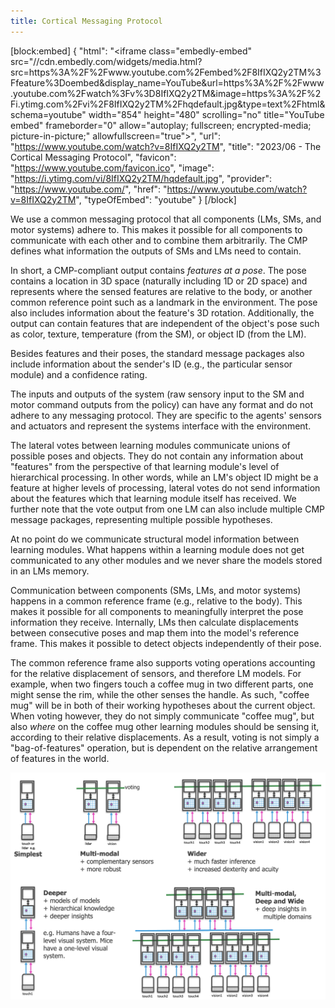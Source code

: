 ```yaml
---
title: Cortical Messaging Protocol
---
```


[block:embed]
{
  "html": "<iframe class=\"embedly-embed\" src=\"//cdn.embedly.com/widgets/media.html?src=https%3A%2F%2Fwww.youtube.com%2Fembed%2F8IfIXQ2y2TM%3Ffeature%3Doembed&display_name=YouTube&url=https%3A%2F%2Fwww.youtube.com%2Fwatch%3Fv%3D8IfIXQ2y2TM&image=https%3A%2F%2Fi.ytimg.com%2Fvi%2F8IfIXQ2y2TM%2Fhqdefault.jpg&type=text%2Fhtml&schema=youtube\" width=\"854\" height=\"480\" scrolling=\"no\" title=\"YouTube embed\" frameborder=\"0\" allow=\"autoplay; fullscreen; encrypted-media; picture-in-picture;\" allowfullscreen=\"true\"></iframe>",
  "url": "https://www.youtube.com/watch?v=8IfIXQ2y2TM",
  "title": "2023/06 - The Cortical Messaging Protocol",
  "favicon": "https://www.youtube.com/favicon.ico",
  "image": "https://i.ytimg.com/vi/8IfIXQ2y2TM/hqdefault.jpg",
  "provider": "https://www.youtube.com/",
  "href": "https://www.youtube.com/watch?v=8IfIXQ2y2TM",
  "typeOfEmbed": "youtube"
}
[/block]

We use a common messaging protocol that all components (LMs, SMs, and motor systems) adhere to. This makes it possible for all components to communicate with each other and to combine them arbitrarily. The CMP defines what information the outputs of SMs and LMs need to contain.

In short, a CMP-compliant output contains _features at a pose_. The pose contains a location in 3D space (naturally including 1D or 2D space) and represents where the sensed features are relative to the body, or another common reference point such as a landmark in the environment. The pose also includes information about the feature's 3D rotation. Additionally, the output can contain features that are independent of the object's pose such as color, texture, temperature (from the SM), or object ID (from the LM).

Besides features and their poses, the standard message packages also include information about the sender's ID (e.g., the particular sensor module) and a confidence rating.

The inputs and outputs of the system (raw sensory input to the SM and motor command outputs from the policy) can have any format and do not adhere to any messaging protocol. They are specific to the agents' sensors and actuators and represent the systems interface with the environment.

The lateral votes between learning modules communicate unions of possible poses and objects. They do not contain any information about "features" from the perspective of that learning module's level of hierarchical processing. In other words, while an LM's object ID might be a feature at higher levels of processing, lateral votes do not send information about the features which that learning module itself has received. We further note that the vote output from one LM can also include multiple CMP message packages, representing multiple possible hypotheses.

At no point do we communicate structural model information between learning modules. What happens within a learning module does not get communicated to any other modules and we never share the models stored in an LMs memory.

Communication between components (SMs, LMs, and motor systems) happens in a common reference frame (e.g., relative to the body). This makes it possible for all components to meaningfully interpret the pose information they receive. Internally, LMs then calculate displacements between consecutive poses and map them into the model's reference frame. This makes it possible to detect objects independently of their pose.

The common reference frame also supports voting operations accounting for the relative displacement of sensors, and therefore LM models. For example, when two fingers touch a coffee mug in two different parts, one might sense the rim, while the other senses the handle. As such, "coffee mug" will be in both of their working hypotheses about the current object. When voting however, they do not simply communicate "coffee mug", but also _where_ on the coffee mug other learning modules should be sensing it, according to their relative displacements. As a result, voting is not simply a "bag-of-features" operation, but is dependent on the relative arrangement of features in the world.

![By using a common messaging protocol between sensor modules and learning modules, the system can easily be scaled in multiple dimensions. This provides a straightforward way for dealing with multiple sensory inputs from multiple modalities. Using multiple learning modules next to each other can improve robustness through votes between them. Additionally, stacking learning modules on top of each other allows for more complex, hierarchical processing of inputs and modeling compositional objects.](../../figures/overview/scaling.png)
